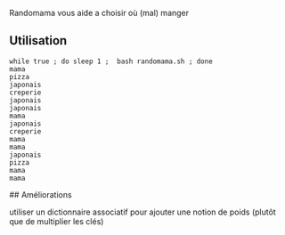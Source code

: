 Randomama vous aide a choisir où (mal) manger

## Utilisation

```
while true ; do sleep 1 ;  bash randomama.sh ; done
mama
pizza
japonais
creperie
japonais
japonais
mama
japonais
creperie
mama
mama
japonais
pizza
mama
mama
```

## Améliorations

utiliser un dictionnaire associatif pour ajouter une notion de poids (plutôt que de multiplier les clés) 


